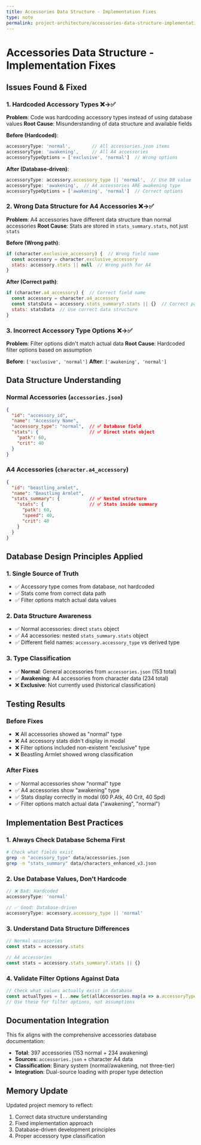 ```yaml
---
title: Accessories Data Structure - Implementation Fixes
type: note
permalink: project-architecture/accessories-data-structure-implementation-fixes
---
```


# Accessories Data Structure - Implementation Fixes

## Issues Found & Fixed

### 1. **Hardcoded Accessory Types** ❌→✅
**Problem**: Code was hardcoding accessory types instead of using database values
**Root Cause**: Misunderstanding of data structure and available fields

**Before (Hardcoded)**:
```javascript
accessoryType: 'normal',        // All accessories.json items
accessoryType: 'awakening',     // All A4 accessories  
accessoryTypeOptions = ['exclusive', 'normal']  // Wrong options
```

**After (Database-driven)**:
```javascript
accessoryType: accessory.accessory_type || 'normal',  // Use DB value
accessoryType: 'awakening',  // A4 accessories ARE awakening type
accessoryTypeOptions = ['awakening', 'normal']  // Correct options
```

### 2. **Wrong Data Structure for A4 Accessories** ❌→✅
**Problem**: A4 accessories have different data structure than normal accessories
**Root Cause**: Stats are stored in `stats_summary.stats`, not just `stats`

**Before (Wrong path)**:
```javascript
if (character.exclusive_accessory) {  // Wrong field name
  const accessory = character.exclusive_accessory
  stats: accessory.stats || null  // Wrong path for A4
}
```

**After (Correct path)**:
```javascript
if (character.a4_accessory) {  // Correct field name
  const accessory = character.a4_accessory
  const statsData = accessory.stats_summary?.stats || {}  // Correct path
  stats: statsData  // Use correct data structure
}
```

### 3. **Incorrect Accessory Type Options** ❌→✅
**Problem**: Filter options didn't match actual data
**Root Cause**: Hardcoded filter options based on assumption

**Before**: `['exclusive', 'normal']`
**After**: `['awakening', 'normal']`

## Data Structure Understanding

### Normal Accessories (`accessories.json`)
```json
{
  "id": "accessory_id",
  "name": "Accessory Name", 
  "accessory_type": "normal",  // ✅ Database field
  "stats": {                   // ✅ Direct stats object
    "patk": 60,
    "crit": 40
  }
}
```

### A4 Accessories (`character.a4_accessory`)
```json
{
  "id": "beastling_armlet",
  "name": "Beastling Armlet",
  "stats_summary": {           // ✅ Nested structure
    "stats": {                 // ✅ Stats inside summary
      "patk": 60,
      "speed": 40,
      "crit": 40
    }
  }
}
```

## Database Design Principles Applied

### 1. **Single Source of Truth**
- ✅ Accessory type comes from database, not hardcoded
- ✅ Stats come from correct data path
- ✅ Filter options match actual data values

### 2. **Data Structure Awareness**
- ✅ Normal accessories: direct `stats` object
- ✅ A4 accessories: nested `stats_summary.stats` object
- ✅ Different field names: `accessory.accessory_type` vs derived type

### 3. **Type Classification**
- ✅ **Normal**: General accessories from `accessories.json` (153 total)
- ✅ **Awakening**: A4 accessories from character data (234 total)
- ❌ **Exclusive**: Not currently used (historical classification)

## Testing Results

### Before Fixes
- ❌ All accessories showed as "normal" type
- ❌ A4 accessory stats didn't display in modal
- ❌ Filter options included non-existent "exclusive" type
- ❌ Beastling Armlet showed wrong classification

### After Fixes
- ✅ Normal accessories show "normal" type
- ✅ A4 accessories show "awakening" type  
- ✅ Stats display correctly in modal (60 P.Atk, 40 Crit, 40 Spd)
- ✅ Filter options match actual data ("awakening", "normal")

## Implementation Best Practices

### 1. **Always Check Database Schema First**
```bash
# Check what fields exist
grep -n "accessory_type" data/accessories.json
grep -n "stats_summary" data/characters_enhanced_v3.json
```

### 2. **Use Database Values, Don't Hardcode**
```javascript
// ❌ Bad: Hardcoded
accessoryType: 'normal'

// ✅ Good: Database-driven  
accessoryType: accessory.accessory_type || 'normal'
```

### 3. **Understand Data Structure Differences**
```javascript
// Normal accessories
const stats = accessory.stats

// A4 accessories  
const stats = accessory.stats_summary?.stats || {}
```

### 4. **Validate Filter Options Against Data**
```javascript
// Check what values actually exist in database
const actualTypes = [...new Set(allAccessories.map(a => a.accessoryType))]
// Use these for filter options, not assumptions
```

## Documentation Integration

This fix aligns with the comprehensive accessories database documentation:
- **Total**: 397 accessories (153 normal + 234 awakening)
- **Sources**: `accessories.json` + character A4 data
- **Classification**: Binary system (normal/awakening, not three-tier)
- **Integration**: Dual-source loading with proper type detection

## Memory Update

Updated project memory to reflect:
1. Correct data structure understanding
2. Fixed implementation approach
3. Database-driven development principles
4. Proper accessory type classification